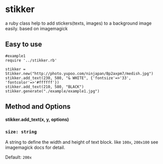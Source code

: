 stikker
=======

a ruby class help to add stickers(texts, images) to a background image easily. based on imagemagick

Easy to use
-----------

```
#example1
require '../stikker.rb'

stikker = Stikker.new("http://photo.yupoo.com/ninjapan/Bp2axpm7/medish.jpg")
stikker.add_text(230, 580, "& WHITE", {'fontsize'=>'33', 'fontcolor'=>'#ffffff'})
stikker.add_text(210, 580, "BLACK")
stikker.generate("./example/example1.jpg")
```

Method and Options
-------

#### stikker.add_text(x, y, options)

### `size: string`

A string to define the width and height of text block. 
like `100x`, `200x100`
see imagemagick docs for detail.

Default: `200x`